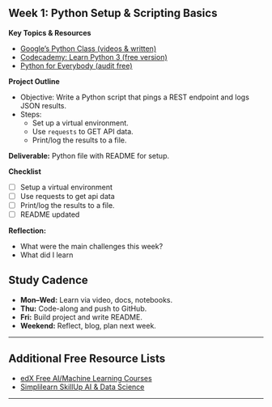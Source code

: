 ## Week 1: Python Setup & Scripting Basics

**Key Topics & Resources**
- [Google’s Python Class (videos & written)](https://developers.google.com/edu/python)
- [Codecademy: Learn Python 3 (free version)](https://www.codecademy.com/learn/learn-python-3)
- [Python for Everybody (audit free)](https://www.coursera.org/specializations/python)

**Project Outline**
- Objective: Write a Python script that pings a REST endpoint and logs JSON results.
- Steps:
  - Set up a virtual environment.
  - Use `requests` to GET API data.
  - Print/log the results to a file.

**Deliverable:** Python file with README for setup.

**Checklist**
- [ ] Setup a virtual environment
- [ ] Use requests to get api data
- [ ] Print/log the results to a file.
- [ ] README updated

**Reflection:**
- What were the main challenges this week?
- What did I learn

## Study Cadence

- **Mon–Wed:** Learn via video, docs, notebooks.
- **Thu:** Code-along and push to GitHub.
- **Fri:** Build project and write README.
- **Weekend:** Reflect, blog, plan next week.

---

## Additional Free Resource Lists

- [edX Free AI/Machine Learning Courses](https://www.edx.org/courses?q=free+online+courses&skills.skill=Artificial+Intelligence&skills.skill=Machine+Learning)
- [Simplilearn SkillUp AI & Data Science](https://www.simplilearn.com/introducing-simplilearn-skillup-program-article)

---